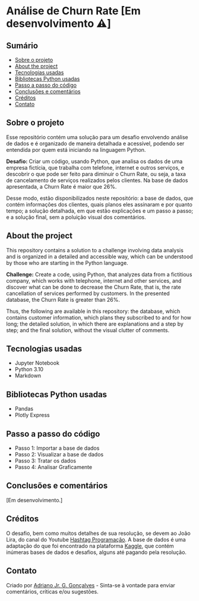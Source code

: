 # Análise de Churn Rate [Em desenvolvimento ⚠️]

## Sumário

* [Sobre o projeto](#sobre-o-projeto)
* [About the project](#about-the-project)
* [Tecnologias usadas](#tecnologias-usadas)
* [Bibliotecas Python usadas](#bibliotecas-python-usadas)
* [Passo a passo do código](#passo-a-passo-do-código)
* [Conclusões e comentários](#comentários-e-conclusoes)
* [Créditos](#créditos)
* [Contato](#contato)

## Sobre o projeto

Esse repositório contém uma solução para um desafio envolvendo análise de dados e é organizado de maneira detalhada e acessível, podendo ser entendida por quem está iniciando na linguagem Python.

**Desafio:** Criar um código, usando Python, que analisa os dados de uma empresa fictícia, que trabalha com telefone, internet e outros serviços, e descobrir o que pode ser feito para diminuir o Churn Rate, ou seja, a taxa de cancelamento de serviços realizados pelos clientes. Na base de dados apresentada, a Churn Rate é maior que 26%.

Desse modo, estão disponibilizados neste repositório: a base de dados, que contém informações dos clientes, quais planos eles assinaram e por quanto tempo; a solução detalhada, em que estão explicações e um passo a passo; e a solução final, sem a poluição visual dos comentários.

## About the project

This repository contains a solution to a challenge involving data analysis and is organized in a detailed and accessible way, which can be understood by those who are starting in the Python language.

**Challenge:** Create a code, using Python, that analyzes data from a fictitious company, which works with telephone, internet and other services, and discover what can be done to decrease the Churn Rate, that is, the rate cancellation of services performed by customers. In the presented database, the Churn Rate is greater than 26%.

Thus, the following are available in this repository: the database, which contains customer information, which plans they subscribed to and for how long; the detailed solution, in which there are explanations and a step by step; and the final solution, without the visual clutter of comments.

## Tecnologias usadas

* Jupyter Notebook
* Python 3.10
* Markdown

## Bibliotecas Python usadas

* Pandas
* Plotly Express

## Passo a passo do código

* Passo 1: Importar a base de dados
* Passo 2: Visualizar a base de dados
* Passo 3: Tratar os dados
* Passo 4: Analisar Graficamente

## Conclusões e comentários

[Em desenvolvimento.]

## Créditos 

O desafio, bem como muitos detalhes de sua resolução, se devem ao João Lira, do canal do 
Youtube [Hashtag Programação](https://www.youtube.com/@HashtagProgramacao). A base de dados é uma adaptação do que foi encontrado na plataforma [Kaggle](https://www.kaggle.com/), que contém inúmeras bases de dados e desafios, alguns até pagando pela resolução.

## Contato

Criado por [Adriano Jr. G. Gonçalves](https://www.linkedin.com/in/sradriano/) - Sinta-se
à vontade para enviar comentários, críticas e/ou sugestões.

